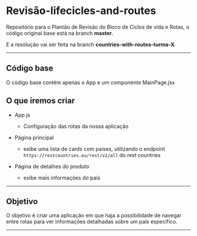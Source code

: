 # Revisão-lifecicles-and-routes
Repositório para o Plantão de Revisão do Bloco de Ciclos de vida e Rotas, o código original base está na branch **master**.

E a resolução vai ser feita na branch **countries-with-routes-turma-X**.

---

## Código base

O código base contém apenas o App e um componente MainPage.jsx

## O que iremos criar

- App.js
  - Configuração das rotas da nossa aplicação

- Página principal
  - exibe uma lista de cards com países, utilizando o endpoint <br/> `https://restcountries.eu/rest/v2/all` do rest countries

- Página de detalhes do produto
  - exibe mais informações do país

---

## Objetivo

O objetivo é criar uma aplicação em que haja a possibilidade de navegar entre rotas para ver informações detalhadas sobre um país específico.

---
